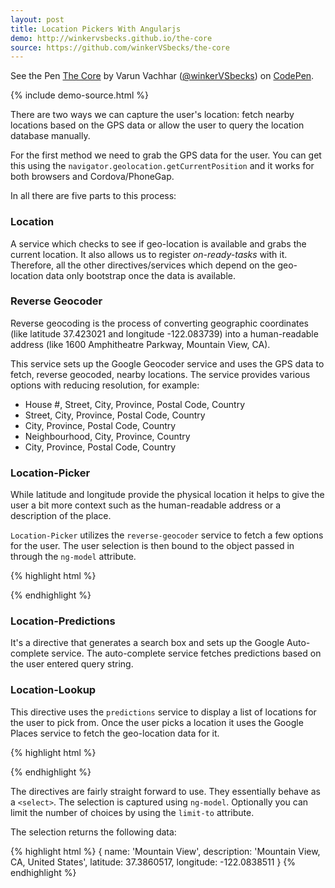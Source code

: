 ```yaml
---
layout: post
title: Location Pickers With Angularjs
demo: http://winkervsbecks.github.io/the-core
source: https://github.com/winkerVSbecks/the-core
---
```


<p data-height="460" data-theme-id="7569" data-slug-hash="lkqGo" data-default-tab="result" class='codepen'>See the Pen <a href='http://codepen.io/winkerVSbecks/pen/lkqGo/'>The Core</a> by Varun Vachhar (<a href='http://codepen.io/winkerVSbecks'>@winkerVSbecks</a>) on <a href='http://codepen.io'>CodePen</a>.</p>
<script async src="//codepen.io/assets/embed/ei.js"></script>

{% include demo-source.html %}

There are two ways we can capture the user's location: fetch nearby locations based on the GPS data or allow the user to query the location database manually.

For the first method we need to grab the GPS data for the user. You can get this using the `navigator.geolocation.getCurrentPosition` and it works for both browsers and Cordova/PhoneGap.

In all there are five parts to this process:

### Location
A service which checks to see if geo-location is available and grabs the current location. It also allows us to register *on-ready-tasks* with it. Therefore, all the other directives/services which depend on the geo-location data only bootstrap once the data is available.

### Reverse Geocoder
Reverse geocoding is the process of converting geographic coordinates (like latitude 37.423021 and longitude -122.083739) into a human-readable address (like 1600 Amphitheatre Parkway, Mountain View, CA).

This service sets up the Google Geocoder service and uses the GPS data to fetch, reverse geocoded, nearby locations. The service provides various options with reducing resolution, for example:

- House #, Street, City, Province, Postal Code, Country
- Street, City, Province, Postal Code, Country
- City, Province, Postal Code, Country
- Neighbourhood, City, Province, Country
- City, Province, Postal Code, Country

### Location-Picker
While latitude and longitude provide the physical location it helps to give the user a bit more context such as the human-readable address or a description of the place.

`Location-Picker` utilizes the `reverse-geocoder` service to fetch a few options for the user. The user selection is then bound to the object passed in through the `ng-model` attribute.

{% highlight html %}
<!-- Requires access to the user's GPS -->
<location-lookup
    ng-model="lookedUpLocation"
    limit-to="4"></location-lookup>
{% endhighlight %}

### Location-Predictions
It's a directive that generates a search box and sets up the Google Auto-complete service. The auto-complete service fetches predictions based on the user entered query string.

### Location-Lookup
This directive uses the `predictions` service to display a list of locations for the user to pick from. Once the user picks a location it uses the Google Places service to fetch the geo-location data for it.

{% highlight html %}
<!-- Requires user to enter a query -->
<location-picker
    ng-model="pickedLocation"
    limit-to="5"></location-picker>
{% endhighlight %}

The directives are fairly straight forward to use. They essentially behave as a `<select>`. The selection is captured using `ng-model`. Optionally you can limit the number of choices by using the `limit-to` attribute.

The selection returns the following data:

{% highlight html %}
{
    name: 'Mountain View',
    description: 'Mountain View, CA, United States',
    latitude: 37.3860517,
    longitude: -122.0838511
}
{% endhighlight %}